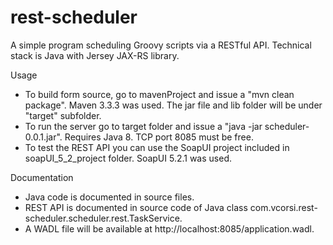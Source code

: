 # rest-scheduler

A simple program scheduling Groovy scripts via a RESTful API. 
Technical stack is Java with Jersey JAX-RS library.

Usage
  - To build form source, go to mavenProject and issue a "mvn clean package". Maven 3.3.3 was used. The jar file and lib folder will be under "target" subfolder.
  - To run the server go to target folder and issue a "java -jar scheduler-0.0.1.jar". Requires Java 8. TCP port 8085 must be free. 
  - To test the REST API you can use the SoapUI project included in soapUI_5_2_project folder. SoapUI 5.2.1 was used.
  
Documentation
  - Java code is documented in source files.
  - REST API is documented in source code of Java class com.vcorsi.rest-scheduler.scheduler.rest.TaskService.
  - A WADL file will be available at http://localhost:8085/application.wadl.
